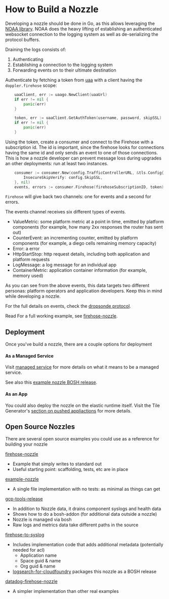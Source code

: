 # How to Build a Nozzle

Developing a nozzle should be done in Go, as this allows leveraging the
[NOAA library](https://github.com/cloudfoundry/noaa).
NOAA does the heavy lifting of establishing
an authenticated websocket connection to the logging system
as well as de-serializing the protocol buffers.

Draining the logs consists of:

1. Authenticating
1. Establishing a connection to the logging system
1. Forwarding events on to their ultimate destination

Authenticate by fetching a token from [uaa](https://github.com/cloudfoundry/uaa)
with a client having the `doppler.firehose` scope:

```go
	uaaClient, err := uaago.NewClient(uaaUrl)
	if err != nil {
		panic(err)
	}

	token, err := uaaClient.GetAuthToken(username, password, skipSSL)
	if err != nil {
		panic(err)
	}
```

Using the token, create a consumer and connect to the Firehose with a subscription id.
The id is important, since the firehose looks for connections having the same id and only
sends an event to one of those connections. This is how a nozzle developer can prevent
message loss during upgrades an other deployments: run at least two instances.

```go
	consumer := consumer.New(config.TrafficControllerURL, &tls.Config{
		InsecureSkipVerify: config.SkipSSL,
	}, nil)
	events, errors := consumer.Firehose(firehoseSubscriptionID, token)
```

`Firehose` will give back two channels: one for events and a second for errors.

The events channel receives six different types of events.

* ValueMetric: some platform metric at a point in time, emitted by platform components (for example, how many 2xx responses the router has sent out)
* CounterEvent: an incrementing counter, emitted by platform components (for example, a diego cells remaining memory capacity)
* Error: a error
* HttpStartStop: http request details, including both application and platform requests
* LogMessage:  a log message for an individual app
* ContainerMetric: application container information (for example, memory used)

As you can see from the above events, this data targets two different personas:
platform operators and application developers. Keep this in mind while developing
a nozzle.

For the full details on events, check the
[dropsonde protocol](https://github.com/cloudfoundry/dropsonde-protocol/tree/master/events).

Read For a full working example, see [firehose-nozzle](https://github.com/cf-platform-eng/firehose-nozzle).

## Deployment

Once you've build a nozzle, there are a couple options for deployment

#### As a Managed Service
Visit [managed service](managed-services.md)
for more details on what it means to be a managed service.

See also this
[example nozzle BOSH release](https://github.com/cloudfoundry-incubator/example-nozzle-release).

#### As an App

You could also deploy the nozzle on the elastic runtime itself.
Visit the Tile Generator's
[section on pushed appliactions](tile-generator.md#pushed-applications)
for more details.

## Open Source Nozzles

There are several open source examples you could use
as a reference for building your nozzle

[firehose-nozzle](https://github.com/cf-platform-eng/firehose-nozzle)

  * Example that simply writes to standard out
  * Useful starting point: scaffolding, tests, etc are in place

[example-nozzle](https://github.com/cloudfoundry-incubator/example-nozzle)

  * A single file implementation with no tests: as minimal as things can get


[gcp-tools-release](https://github.com/cloudfoundry-community/gcp-tools-release)

  * In addition to Nozzle data, it drains component syslogs and health data
  * Shows how to do a bosh-addon (for additional data outside a nozzle)
  * Nozzle is managed via bosh
  * Raw logs and metrics data take different paths in the source

[firehose-to-syslog](https://github.com/cloudfoundry-community/firehose-to-syslog)

  * Includes implementation code that adds additional metadata (potentially needed for acl)
      - Application name
      - Space guid & name
      - Org guid & name
  * [logsearch-for-cloudfoundry](https://github.com/cloudfoundry-community/logsearch-for-cloudfoundry) packages this nozzle as a BOSH release

[datadog-firehose-nozzle](https://github.com/cloudfoundry-incubator/datadog-firehose-nozzle)

  * A simpler implementation than other real examples
